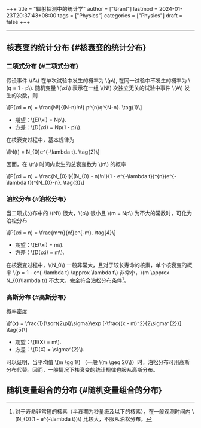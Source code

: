 +++
title = "辐射探测中的统计学"
author = ["Grant"]
lastmod = 2024-01-23T20:37:43+08:00
tags = ["Physics"]
categories = ["Physics"]
draft = false
+++

---


## 核衰变的统计分布 {#核衰变的统计分布}


### 二项式分布 {#二项式分布}

假设事件 \\(A\\) 在单次试验中发生的概率为 \\(p\\), 在同一试验中不发生的概率为 \\(q = 1 - p\\). 随机变量 \\(\xi\\) 表示在一组 \\(N\\) 次独立无关的试验中事件 \\(A\\) 发生的次数，则

\\[P(\xi = n) = \frac{N!}{(N-n)!n!} p^{n}q^{N-n}. \tag{1}\\]

-   期望：\\(E(\xi) = Np\\).
-   方差：\\(D(\xi) = Np(1 - p)\\).

在核衰变过程中，基本规律为

\\[N(t) = N\_{0}e^{-\lambda t}. \tag{2}\\]

因而，在 \\(t\\) 时间内发生的总衰变数为 \\(n\\) 的概率

\\[P(\xi = n) = \frac{N\_{0}!}{(N\_{0} - n)!n!}(1 - e^{-\lambda t})^{n}(e^{-\lambda t})^{N\_{0}-n}. \tag{3}\\]


### 泊松分布 {#泊松分布}

当二项式分布中的 \\(N\\) 很大，\\(p\\) 很小且 \\(m = Np\\) 为不大的常数时，可化为泊松分布

\\[P(\xi = n) = \frac{m^n}{n!}e^{-m}. \tag{4}\\]

-   期望：\\(E(\xi) = m\\).
-   方差：\\(D(\xi) = m\\).

在核衰变过程中，\\(N\_0\\) 一般非常大，且对于较长寿命的核素，单个核衰变的概率 \\(p = 1 - e^{-\lambda t} \approx \lambda t\\) 非常小，\\(m \approx N\_{0}\lambda t\\) 不太大，完全符合泊松分布条件[^fn:1]。


### 高斯分布 {#高斯分布}

概率密度

\\[f(x) = \frac{1}{\sqrt{2\pi}\sigma}\exp [-\frac{(x - m)^2}{2\sigma^{2}}]. \tag{5}\\]

-   期望：\\(E(X) = m\\).
-   方差：\\(D(X) = \sigma^{2}\\).

可以证明，当平均值 \\(m \gg 1\\) （一般 \\(m \geq 20\\)）时，泊松分布可用高斯分布代替。因而，一般情况下核衰变的统计规律也服从高斯分布。


## 随机变量组合的分布 {#随机变量组合的分布}

[^fn:1]: 对于寿命非常短的核素（半衰期为秒量级及以下的核素），在一般观测时间内 \\(N\_{0}(1 - e^{-\lambda t})\\) 比较大，不服从泊松分布。
